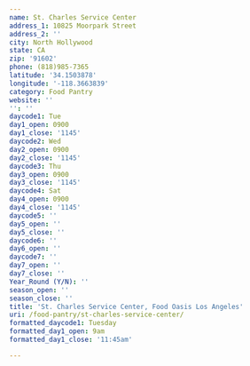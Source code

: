 ```yaml
---
name: St. Charles Service Center
address_1: 10825 Moorpark Street
address_2: ''
city: North Hollywood
state: CA
zip: '91602'
phone: (818)985-7365
latitude: '34.1503878'
longitude: '-118.3663839'
category: Food Pantry
website: ''
'': ''
daycode1: Tue
day1_open: 0900
day1_close: '1145'
daycode2: Wed
day2_open: 0900
day2_close: '1145'
daycode3: Thu
day3_open: 0900
day3_close: '1145'
daycode4: Sat
day4_open: 0900
day4_close: '1145'
daycode5: ''
day5_open: ''
day5_close: ''
daycode6: ''
day6_open: ''
daycode7: ''
day7_open: ''
day7_close: ''
Year_Round (Y/N): ''
season_open: ''
season_close: ''
title: 'St. Charles Service Center, Food Oasis Los Angeles'
uri: /food-pantry/st-charles-service-center/
formatted_daycode1: Tuesday
formatted_day1_open: 9am
formatted_day1_close: '11:45am'

---
```

